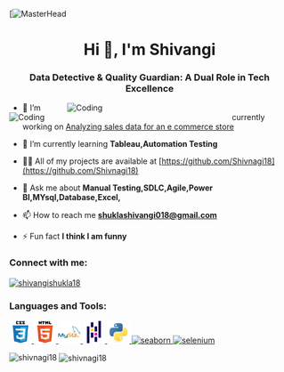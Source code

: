 [![MasterHead](https://www.google.com/search?q=animated+gif+busines+for+background&tbm=isch&ved=2ahUKEwj7rPHukaSEAxXuj2MGHRIEBPwQ2-cCegQIABAA&oq=animated+gif+busines+for+background&gs_lp=EgNpbWciI2FuaW1hdGVkIGdpZiBidXNpbmVzIGZvciBiYWNrZ3JvdW5kSIZFUJ4FWONBcAh4AJABAJgBmgGgAfcYqgEEMC4yNLgBA8gBAPgBAYoCC2d3cy13aXotaW1nwgIEECMYJ8ICBRAAGIAEwgIGEAAYCBgewgIIEAAYCBgHGB6IBgE&sclient=img&ei=0C_JZfuEM-6fjuMPkoiQ4A8&bih=632&biw=1280&rlz=1C1CHBD_enIN967IN967#imgrc=4_WGGb0adravQM)
<h1 align="center">Hi 👋, I'm Shivangi</h1>
<h3 align="center">Data Detective & Quality Guardian: A Dual Role in Tech Excellence</h3>
<img align="right" alt="Coding" width="400" src="https://www.google.com/search?sca_esv=1eabd946f7bc57df&rlz=1C1CHBD_enIN967IN967&sxsrf=ACQVn0__b8IontUGNNMAz63wtrfnxquLQA:1707683390109&q=animated+gif+coding&tbm=isch&chips=q:animated+gif+coding,online_chips:github+readme:QVN3OPf1hgI%3D&usg=AI4_-kRGAZpWIGaoI0wlZt_PGO0BofNFog&sa=X&sqi=2&ved=2ahUKEwifuOyukKSEAxWbxjgGHSVGCZAQgIoDKAR6BAgNEA8&biw=1280&bih=632&dpr=1.5#imgrc=hG9Wqf67TP1hgM&imgdii=ACvAFDP2G__pNM">
<img align="left" alt="Coding" width="400" src="https://www.google.com/search?sca_esv=1eabd946f7bc57df&rlz=1C1CHBD_enIN967IN967&sxsrf=ACQVn0__b8IontUGNNMAz63wtrfnxquLQA:1707683390109&q=animated+gif+coding&tbm=isch&chips=q:animated+gif+coding,online_chips:github+readme:QVN3OPf1hgI%3D&usg=AI4_-kRGAZpWIGaoI0wlZt_PGO0BofNFog&sa=X&sqi=2&ved=2ahUKEwifuOyukKSEAxWbxjgGHSVGCZAQgIoDKAR6BAgNEA8&biw=1280&bih=632&dpr=1.5#imgrc=W6oFkUYdbiB3BM&imgdii=hG9Wqf67TP1hgM">


- 🔭 I’m currently working on [Analyzing sales data for an e commerce store](https://github.com/Shivnagi18/Power-BI-Dashboards)

- 🌱 I’m currently learning **Tableau,Automation Testing**

- 👨‍💻 All of my projects are available at [https://github.com/Shivnagi18](https://github.com/Shivnagi18)

- 💬 Ask me about **Manual Testing,SDLC,Agile,Power BI,MYsql,Database,Excel,**

- 📫 How to reach me **shuklashivangi018@gmail.com**

- ⚡ Fun fact **I think I am funny**

<h3 align="left">Connect with me:</h3>
<p align="left">
<a href="https://linkedin.com/in/shivangishukla18" target="blank"><img align="center" src="https://raw.githubusercontent.com/rahuldkjain/github-profile-readme-generator/master/src/images/icons/Social/linked-in-alt.svg" alt="shivangishukla18" height="30" width="40" /></a>
</p>

<h3 align="left">Languages and Tools:</h3>
<p align="left"> <a href="https://www.w3schools.com/css/" target="_blank" rel="noreferrer"> <img src="https://raw.githubusercontent.com/devicons/devicon/master/icons/css3/css3-original-wordmark.svg" alt="css3" width="40" height="40"/> </a> <a href="https://www.w3.org/html/" target="_blank" rel="noreferrer"> <img src="https://raw.githubusercontent.com/devicons/devicon/master/icons/html5/html5-original-wordmark.svg" alt="html5" width="40" height="40"/> </a> <a href="https://www.mysql.com/" target="_blank" rel="noreferrer"> <img src="https://raw.githubusercontent.com/devicons/devicon/master/icons/mysql/mysql-original-wordmark.svg" alt="mysql" width="40" height="40"/> </a> <a href="https://pandas.pydata.org/" target="_blank" rel="noreferrer"> <img src="https://raw.githubusercontent.com/devicons/devicon/2ae2a900d2f041da66e950e4d48052658d850630/icons/pandas/pandas-original.svg" alt="pandas" width="40" height="40"/> </a> <a href="https://www.python.org" target="_blank" rel="noreferrer"> <img src="https://raw.githubusercontent.com/devicons/devicon/master/icons/python/python-original.svg" alt="python" width="40" height="40"/> </a> <a href="https://seaborn.pydata.org/" target="_blank" rel="noreferrer"> <img src="https://seaborn.pydata.org/_images/logo-mark-lightbg.svg" alt="seaborn" width="40" height="40"/> </a> <a href="https://www.selenium.dev" target="_blank" rel="noreferrer"> <img src="https://raw.githubusercontent.com/detain/svg-logos/780f25886640cef088af994181646db2f6b1a3f8/svg/selenium-logo.svg" alt="selenium" width="40" height="40"/> </a> </p>

<p><img align="left" src="https://github-readme-stats.vercel.app/api/top-langs?username=shivnagi18&show_icons=true&locale=en&layout=compact" alt="shivnagi18" /></p>

<p>&nbsp;<img align="center" src="https://github-readme-stats.vercel.app/api?username=shivnagi18&show_icons=true&locale=en" alt="shivnagi18" /></p>

